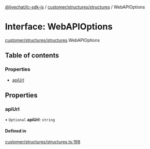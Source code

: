 [@livechat/lc-sdk-js](../README.md) / [customer/structures/structures](../modules/customer_structures_structures.md) / WebAPIOptions

# Interface: WebAPIOptions

[customer/structures/structures](../modules/customer_structures_structures.md).WebAPIOptions

## Table of contents

### Properties

- [apiUrl](customer_structures_structures.WebAPIOptions.md#apiurl)

## Properties

### apiUrl

• `Optional` **apiUrl**: `string`

#### Defined in

[customer/structures/structures.ts:198](https://github.com/livechat/lc-sdk-js/blob/125a327/src/customer/structures/structures.ts#L198)

